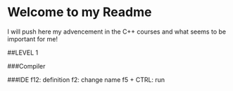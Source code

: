 # Welcome to my Readme

I will push here my advencement in the C++ courses and what seems to be important for me!



##LEVEL 1

###Compiler

###IDE
f12: definition
f2: change name
f5 + CTRL: run

